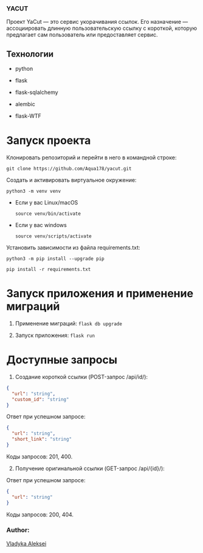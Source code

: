 ### YACUT

Проект YaCut — это сервис укорачивания ссылок. Его назначение — ассоциировать
длинную пользовательскую ссылку с короткой, которую предлагает сам пользователь
или предоставляет сервис.

## Технологии

* python

* flask

* flask-sqlalchemy

* alembic

* flask-WTF

# Запуск проекта

Клонировать репозиторий и перейти в него в командной строке:

```
git clone https://github.com/Aqua178/yacut.git
```

Cоздать и активировать виртуальное окружение:

```
python3 -m venv venv
```

* Если у вас Linux/macOS

    ```
    source venv/bin/activate
    ```

* Если у вас windows

    ```
    source venv/scripts/activate
    ```

Установить зависимости из файла requirements.txt:

```
python3 -m pip install --upgrade pip
```

```
pip install -r requirements.txt
```

# Запуск приложения и применение миграций

1) Применение миграций: `flask db upgrade`

2) Запуск приложения: `flask run`

# Доступные запросы

1) Создание короткой ссылки (POST-запрос /api/id/):

```json
{
  "url": "string",
  "custom_id": "string"
}
```

Ответ при успешном запросе:

```json
{
  "url": "string",
  "short_link": "string"
}
```

Коды запросов: 201, 400.

2) Получение оригинальной ссылки (GET-запрос /api/{id}/):

Ответ при успешном запросе:
```json
{
  "url": "string"
}
```

Коды запросов: 200, 404.

### Author:
[Vladyka Aleksei](https://github.com/aqua178)